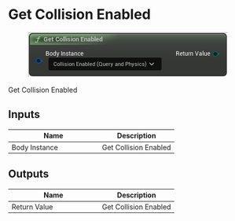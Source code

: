 # Get Collision Enabled

<div align="left" data-full-width="false">

<figure><img src="../../../api/Misc/Get_Collision_Enabled.png" alt=""><figcaption></figcaption></figure>

</div>

Get Collision Enabled

## Inputs

<table><thead><tr><th width="170">Name</th><th>Description</th></tr></thead><tbody><tr><td>Body Instance</td><td>Get Collision Enabled</td></tr></tbody></table>

## Outputs

<table><thead><tr><th width="170">Name</th><th>Description</th></tr></thead><tbody><tr><td>Return Value</td><td>Get Collision Enabled</td></tr></tbody></table>
